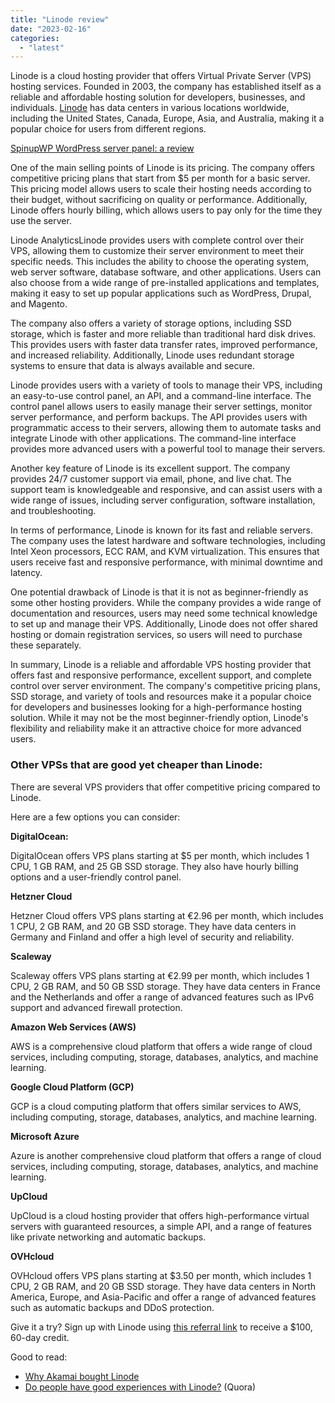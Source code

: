 ```yaml
---
title: "Linode review"
date: "2023-02-16"
categories: 
  - "latest"
---
```


Linode is a cloud hosting provider that offers Virtual Private Server (VPS) hosting services. Founded in 2003, the company has established itself as a reliable and affordable hosting solution for developers, businesses, and individuals. [Linode](https://www.linode.com/lp/refer/?r=74b48a1d7ec663896dde14abf11d4b66f58f4c25) has data centers in various locations worldwide, including the United States, Canada, Europe, Asia, and Australia, making it a popular choice for users from different regions.

[SpinupWP WordPress server panel: a review](https://kokitree.com/posts/spinupwp-reviewed/)

One of the main selling points of Linode is its pricing. The company offers competitive pricing plans that start from $5 per month for a basic server. This pricing model allows users to scale their hosting needs according to their budget, without sacrificing on quality or performance. Additionally, Linode offers hourly billing, which allows users to pay only for the time they use the server.

Linode AnalyticsLinode provides users with complete control over their VPS, allowing them to customize their server environment to meet their specific needs. This includes the ability to choose the operating system, web server software, database software, and other applications. Users can also choose from a wide range of pre-installed applications and templates, making it easy to set up popular applications such as WordPress, Drupal, and Magento.

The company also offers a variety of storage options, including SSD storage, which is faster and more reliable than traditional hard disk drives. This provides users with faster data transfer rates, improved performance, and increased reliability. Additionally, Linode uses redundant storage systems to ensure that data is always available and secure.

Linode provides users with a variety of tools to manage their VPS, including an easy-to-use control panel, an API, and a command-line interface. The control panel allows users to easily manage their server settings, monitor server performance, and perform backups. The API provides users with programmatic access to their servers, allowing them to automate tasks and integrate Linode with other applications. The command-line interface provides more advanced users with a powerful tool to manage their servers.

Another key feature of Linode is its excellent support. The company provides 24/7 customer support via email, phone, and live chat. The support team is knowledgeable and responsive, and can assist users with a wide range of issues, including server configuration, software installation, and troubleshooting.

In terms of performance, Linode is known for its fast and reliable servers. The company uses the latest hardware and software technologies, including Intel Xeon processors, ECC RAM, and KVM virtualization. This ensures that users receive fast and responsive performance, with minimal downtime and latency.

One potential drawback of Linode is that it is not as beginner-friendly as some other hosting providers. While the company provides a wide range of documentation and resources, users may need some technical knowledge to set up and manage their VPS. Additionally, Linode does not offer shared hosting or domain registration services, so users will need to purchase these separately.

In summary, Linode is a reliable and affordable VPS hosting provider that offers fast and responsive performance, excellent support, and complete control over server environment. The company's competitive pricing plans, SSD storage, and variety of tools and resources make it a popular choice for developers and businesses looking for a high-performance hosting solution. While it may not be the most beginner-friendly option, Linode's flexibility and reliability make it an attractive choice for more advanced users.

### Other VPSs that are good yet cheaper than Linode:

There are several VPS providers that offer competitive pricing compared to Linode.

Here are a few options you can consider:

**DigitalOcean:**

DigitalOcean offers VPS plans starting at $5 per month, which includes 1 CPU, 1 GB RAM, and 25 GB SSD storage. They also have hourly billing options and a user-friendly control panel.

**Hetzner Cloud**

Hetzner Cloud offers VPS plans starting at €2.96 per month, which includes 1 CPU, 2 GB RAM, and 20 GB SSD storage. They have data centers in Germany and Finland and offer a high level of security and reliability.

**Scaleway**

Scaleway offers VPS plans starting at €2.99 per month, which includes 1 CPU, 2 GB RAM, and 50 GB SSD storage. They have data centers in France and the Netherlands and offer a range of advanced features such as IPv6 support and advanced firewall protection.

**Amazon Web Services (AWS)**

AWS is a comprehensive cloud platform that offers a wide range of cloud services, including computing, storage, databases, analytics, and machine learning.

**Google Cloud Platform (GCP)**

GCP is a cloud computing platform that offers similar services to AWS, including computing, storage, databases, analytics, and machine learning.

**Microsoft Azure**

Azure is another comprehensive cloud platform that offers a range of cloud services, including computing, storage, databases, analytics, and machine learning.

**UpCloud**

UpCloud is a cloud hosting provider that offers high-performance virtual servers with guaranteed resources, a simple API, and a range of features like private networking and automatic backups.

**OVHcloud**

OVHcloud offers VPS plans starting at $3.50 per month, which includes 1 CPU, 2 GB RAM, and 20 GB SSD storage. They have data centers in North America, Europe, and Asia-Pacific and offer a range of advanced features such as automatic backups and DDoS protection.

Give it a try? Sign up with Linode using [this referral link](https://www.linode.com/lp/refer/?r=74b48a1d7ec663896dde14abf11d4b66f58f4c25) to receive a $100, 60-day credit.

Good to read:

- [Why Akamai bought Linode](https://techcrunch.com/2022/04/14/why-akamai-bought-linode/)
- [Do people have good experiences with Linode?](https://www.quora.com/Do-people-have-good-experiences-with-Linode) (Quora)
